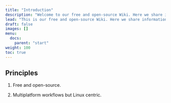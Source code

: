 ```yaml
---
title: "Introduction"
description: "Welcome to our free and open-source Wiki. Here we share information regarding our workflows to create videogames and programming in general."
lead: "This is our free and open-source Wiki. Here we share information regarding videogame programming and coding in general."
draft: false
images: []
menu:
  docs:
    parent: "start"
weight: 100
toc: true
---
```


## Principles

1. Free and open-source.

2. Multiplatform workflows but Linux centric.

